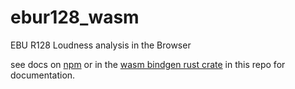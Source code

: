 # ebur128_wasm
EBU R128 Loudness analysis in the Browser

see docs on [npm](https://www.npmjs.com/package/ebur128-wasm) or in the [wasm bindgen rust crate](https://github.com/streamonkey/ebur128_wasm/tree/master/ebur128-crate) in this repo for documentation.
